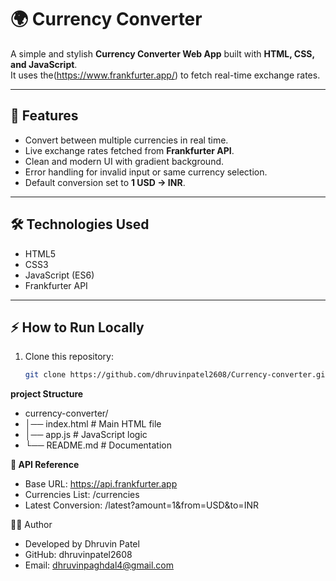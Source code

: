 # 🌍 Currency Converter

A simple and stylish **Currency Converter Web App** built with **HTML, CSS, and JavaScript**.  
It uses the(https://www.frankfurter.app/) to fetch real-time exchange rates.

---

## 🚀 Features
- Convert between multiple currencies in real time.
- Live exchange rates fetched from **Frankfurter API**.
- Clean and modern UI with gradient background.
- Error handling for invalid input or same currency selection.
- Default conversion set to **1 USD → INR**.

---

## 🛠️ Technologies Used
- HTML5  
- CSS3  
- JavaScript (ES6)  
- Frankfurter API  

---

## ⚡ How to Run Locally
1. Clone this repository:
   ```bash
   git clone https://github.com/dhruvinpatel2608/Currency-converter.git

 **project Structure**
- currency-converter/
- │── index.html   # Main HTML file
- │── app.js       # JavaScript logic
- └── README.md    # Documentation

**📡 API Reference**

- Base URL: https://api.frankfurter.app
- Currencies List: /currencies
- Latest Conversion: /latest?amount=1&from=USD&to=INR

👨‍💻 Author

- Developed by Dhruvin Patel
- GitHub: dhruvinpatel2608
- Email: dhruvinpaghdal4@gmail.com

   




